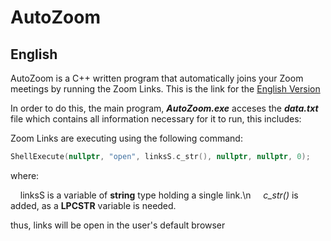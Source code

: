 # AutoZoom

## English
AutoZoom is a C++ written program that automatically joins your Zoom meetings by running the Zoom Links. This is the link for the [English Version](https://github.com/GioByte10/AutoZoom/releases/tag/English)

In order to do this, the main program, **_AutoZoom.exe_** acceses the **_data.txt_** file which contains all information necessary for it to run, this includes:

Zoom Links are executing using the following command:
```c++
ShellExecute(nullptr, "open", linksS.c_str(), nullptr, nullptr, 0);
```
where:

&nbsp;&nbsp;&nbsp;&nbsp;linksS is a variable of **string** type holding a single link.\n
&nbsp;&nbsp;&nbsp;&nbsp;_c_str()_ is added, as a **LPCSTR** variable is needed.


thus, links will be open in the user's default browser
